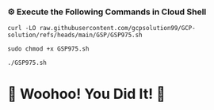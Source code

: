 ### ⚙️ Execute the Following Commands in Cloud Shell

```
curl -LO raw.githubusercontent.com/gcpsolution99/GCP-solution/refs/heads/main/GSP/GSP975.sh

sudo chmod +x GSP975.sh

./GSP975.sh
```

# 🎉 Woohoo! You Did It! 🎉
